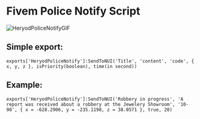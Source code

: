 # Fivem Police Notify Script


![HeryodPoliceNotifyGIF](https://github.com/Heryod/HeryodPoliceNotify/assets/115880947/3465d4ad-d607-4e5e-afba-963dd4656092)



## Simple export:

```
exports['HeryodPoliceNotify']:SendToNUI('Title', 'content', 'code', { x, y, z }, isPriority(boolean), time(in second))
```

## Example:

```
exports['HeryodPoliceNotify']:SendToNUI('Robbery in progress', 'A report was received about a robbery at the Jewelery Showroom', '10-90', { x = -628.2906, y = -235.1198, z = 38.0571 }, true, 20)
```

